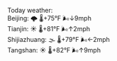 Today weather:  
Beijing: 🌩  🌡️+75°F 🌬️↓9mph  
Tianjin: ☀️ 🌡️+81°F 🌬️↑2mph  
Shijiazhuang: 🌫  🌡️+79°F 🌬️←2mph  
Tangshan: ☀️ 🌡️+82°F 🌬️↑9mph  
